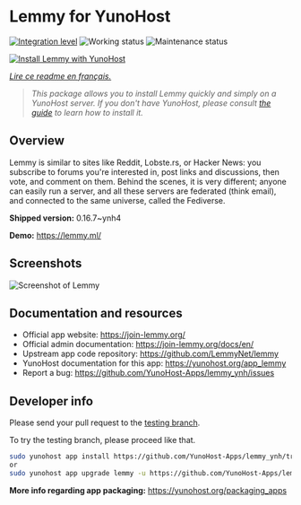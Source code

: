 <!--
N.B.: This README was automatically generated by https://github.com/YunoHost/apps/tree/master/tools/README-generator
It shall NOT be edited by hand.
-->

# Lemmy for YunoHost

[![Integration level](https://dash.yunohost.org/integration/lemmy.svg)](https://dash.yunohost.org/appci/app/lemmy) ![Working status](https://ci-apps.yunohost.org/ci/badges/lemmy.status.svg) ![Maintenance status](https://ci-apps.yunohost.org/ci/badges/lemmy.maintain.svg)

[![Install Lemmy with YunoHost](https://install-app.yunohost.org/install-with-yunohost.svg)](https://install-app.yunohost.org/?app=lemmy)

*[Lire ce readme en français.](./README_fr.md)*

> *This package allows you to install Lemmy quickly and simply on a YunoHost server.
If you don't have YunoHost, please consult [the guide](https://yunohost.org/#/install) to learn how to install it.*

## Overview

Lemmy is similar to sites like Reddit, Lobste.rs, or Hacker News: you subscribe to forums you're interested in, post links and discussions, then vote, and comment on them. Behind the scenes, it is very different; anyone can easily run a server, and all these servers are federated (think email), and connected to the same universe, called the Fediverse.


**Shipped version:** 0.16.7~ynh4

**Demo:** https://lemmy.ml/

## Screenshots

![Screenshot of Lemmy](./doc/screenshots/screenshot1.webp)

## Documentation and resources

* Official app website: <https://join-lemmy.org/>
* Official admin documentation: <https://join-lemmy.org/docs/en/>
* Upstream app code repository: <https://github.com/LemmyNet/lemmy>
* YunoHost documentation for this app: <https://yunohost.org/app_lemmy>
* Report a bug: <https://github.com/YunoHost-Apps/lemmy_ynh/issues>

## Developer info

Please send your pull request to the [testing branch](https://github.com/YunoHost-Apps/lemmy_ynh/tree/testing).

To try the testing branch, please proceed like that.

``` bash
sudo yunohost app install https://github.com/YunoHost-Apps/lemmy_ynh/tree/testing --debug
or
sudo yunohost app upgrade lemmy -u https://github.com/YunoHost-Apps/lemmy_ynh/tree/testing --debug
```

**More info regarding app packaging:** <https://yunohost.org/packaging_apps>
